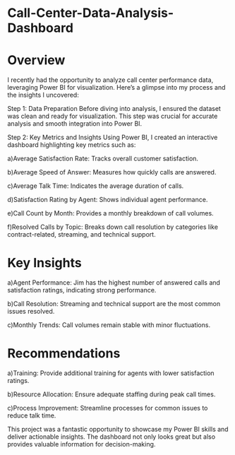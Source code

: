 # Call-Center-Data-Analysis-Dashboard

# Overview
I recently had the opportunity to analyze call center performance data, leveraging Power BI for visualization. Here’s a glimpse into my process and the insights I uncovered:


Step 1: Data Preparation
Before diving into analysis, I ensured the dataset was clean and ready for visualization. This step was crucial for accurate analysis and smooth integration into Power BI.


Step 2: Key Metrics and Insights
Using Power BI, I created an interactive dashboard highlighting key metrics such as:


a)Average Satisfaction Rate: Tracks overall customer satisfaction.

b)Average Speed of Answer: Measures how quickly calls are answered.

c)Average Talk Time: Indicates the average duration of calls.

d)Satisfaction Rating by Agent: Shows individual agent performance.

e)Call Count by Month: Provides a monthly breakdown of call volumes.

f)Resolved Calls by Topic: Breaks down call resolution by categories like contract-related, streaming, and technical support.


# Key Insights


a)Agent Performance: Jim has the highest number of answered calls and satisfaction ratings, indicating strong performance.

b)Call Resolution: Streaming and technical support are the most common issues resolved.

c)Monthly Trends: Call volumes remain stable with minor fluctuations.


# Recommendations


a)Training: Provide additional training for agents with lower satisfaction ratings.

b)Resource Allocation: Ensure adequate staffing during peak call times.

c)Process Improvement: Streamline processes for common issues to reduce talk time.


This project was a fantastic opportunity to showcase my Power BI skills and deliver actionable insights. The dashboard not only looks great but also provides valuable information for decision-making.

